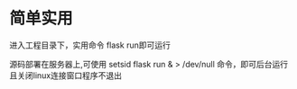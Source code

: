 # 简单实用 

进入工程目录下，实用命令 flask run即可运行 

源码部署在服务器上,可使用 setsid flask run & > /dev/null 命令，即可后台运行且关闭linux连接窗口程序不退出 

